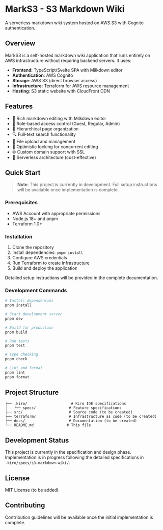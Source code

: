 # MarkS3 - S3 Markdown Wiki

A serverless markdown wiki system hosted on AWS S3 with Cognito authentication.

## Overview

MarkS3 is a self-hosted markdown wiki application that runs entirely on AWS infrastructure without requiring backend servers. It uses:

- **Frontend**: TypeScript/Svelte SPA with Milkdown editor
- **Authentication**: AWS Cognito
- **Storage**: AWS S3 (direct browser access)
- **Infrastructure**: Terraform for AWS resource management
- **Hosting**: S3 static website with CloudFront CDN

## Features

- 📝 Rich markdown editing with Milkdown editor
- 🔐 Role-based access control (Guest, Regular, Admin)
- 📁 Hierarchical page organization
- 🔍 Full-text search functionality
- 📎 File upload and management
- 🔄 Optimistic locking for concurrent editing
- 🌐 Custom domain support with SSL
- 🚀 Serverless architecture (cost-effective)

## Quick Start

> **Note**: This project is currently in development. Full setup instructions will be available once implementation is complete.

### Prerequisites

- AWS Account with appropriate permissions
- Node.js 18+ and pnpm
- Terraform 1.0+

### Installation

1. Clone the repository
2. Install dependencies: `pnpm install`
3. Configure AWS credentials
4. Run Terraform to create infrastructure
5. Build and deploy the application

Detailed setup instructions will be provided in the complete documentation.

### Development Commands

```bash
# Install dependencies
pnpm install

# Start development server
pnpm dev

# Build for production
pnpm build

# Run tests
pnpm test

# Type checking
pnpm check

# Lint and format
pnpm lint
pnpm format
```

## Project Structure

```
├── .kiro/                    # Kiro IDE specifications
│   └── specs/               # Feature specifications
├── src/                     # Source code (to be created)
├── terraform/               # Infrastructure as code (to be created)
├── docs/                    # Documentation (to be created)
└── README.md               # This file
```

## Development Status

This project is currently in the specification and design phase. Implementation is in progress following the detailed specifications in `.kiro/specs/s3-markdown-wiki/`.

## License

MIT License (to be added)

## Contributing

Contribution guidelines will be available once the initial implementation is complete.